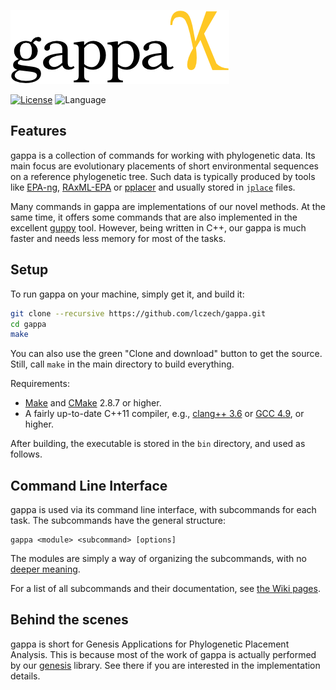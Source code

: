 ![gappa](/doc/logo/logo_readme.png?raw=true "gappa")

<!-- Genesis Applications for Phylogenetic Placement Analysis -->

<!-- [![Build Status](https://travis-ci.org/lczech/gappa.svg?branch=master)](https://travis-ci.org/lczech/gappa) -->
[![License](https://img.shields.io/badge/license-GPLv3-blue.svg)](http://www.gnu.org/licenses/gpl.html)
![Language](https://img.shields.io/badge/language-C%2B%2B11-lightgrey.svg)
<!-- ![Language](https://img.shields.io/badge/language-python-lightgrey.svg)-->

Features
-------------------

gappa is a collection of commands for working with phylogenetic data.
Its main focus are evolutionary placements of short environmental sequences on a reference phylogenetic tree.
Such data is typically produced by tools like [EPA-ng](https://github.com/Pbdas/epa-ng),
[RAxML-EPA](http://sco.h-its.org/exelixis/web/software/epa/index.html) or
[pplacer](http://matsen.fhcrc.org/pplacer/) and usually stored in
[`jplace`](http://journals.plos.org/plosone/article?id=10.1371/journal.pone.0031009) files.
<!-- It however also offers some commands for working with data such as sequences or trees. -->

Many commands in gappa are implementations of our novel methods.<!-- described here ... and here ... -->
At the same time, it offers some commands that are also implemented in the excellent
[guppy](http://matsen.github.io/pplacer/generated_rst/guppy.html) tool.
However, being written in C++, our gappa is much faster and needs less memory for most of the tasks.

Setup
-------------------

To run gappa on your machine, simply get it, and build it:

~~~.sh
git clone --recursive https://github.com/lczech/gappa.git
cd gappa
make
~~~

You can also use the green "Clone and download" button to get the source.
Still, call `make` in the main directory to build everything.

Requirements:

 *  [Make](https://www.gnu.org/software/make/) and [CMake](https://cmake.org/) 2.8.7 or higher.
 *  A fairly up-to-date C++11 compiler, e.g.,
    [clang++ 3.6](http://clang.llvm.org/) or [GCC 4.9](https://gcc.gnu.org/), or higher.

After building, the executable is stored in the `bin` directory, and used as follows.

Command Line Interface
-------------------

gappa is used via its command line interface, with subcommands for each task.
The subcommands have the general structure:

    gappa <module> <subcommand> [options]

The modules are simply a way of organizing the subcommands,
with no [deeper meaning](https://en.wikipedia.org/wiki/42_%28answer%29).

For a list of all subcommands and their documentation,
see [the Wiki pages](https://github.com/lczech/gappa/wiki).

Behind the scenes
-------------------

gappa is short for Genesis Applications for Phylogenetic Placement Analysis.
This is because most of the work of gappa is actually performed by our [genesis](https://github.com/lczech/genesis) library.
See there if you are interested in the implementation details.
